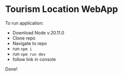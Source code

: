 # Tourism Location WebApp

To run application:

- Download Node v.20.11.0
- Clone repo
- Navigate to repo
- run `npm i`
- run `npm run dev`
- follow link in console

Done!
